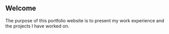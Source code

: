 ## Welcome

The purpose of this portfolio website is to present my work experience and the projects I have worked on. 
